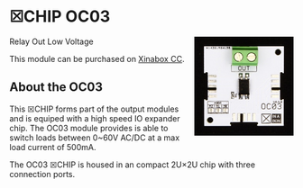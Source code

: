 # ☒CHIP OC03
<img src="extras/OC03 V0.5.0.JPG" width="35%" height="auto" align="right">
Relay Out Low Voltage

This module can be purchased on [Xinabox CC](https://xinabox.cc/products/OC03/).

## About the OC03
This ☒CHIP forms part of the output modules and is equiped with a high speed IO expander chip. The OC03 module provides is able to switch loads between 0~60V AC/DC at a max load current of 500mA.

The OC03 ☒CHIP is housed in an compact 2U×2U chip with three connection ports.
